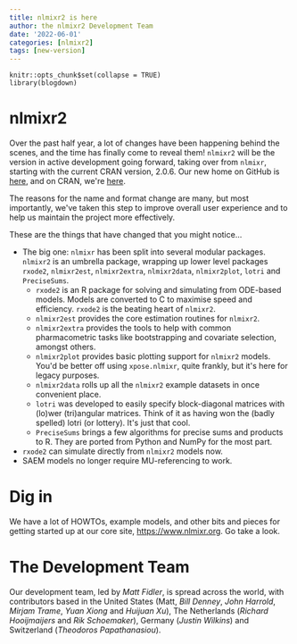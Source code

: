 ```yaml
---
title: nlmixr2 is here
author: the nlmixr2 Development Team
date: '2022-06-01'
categories: [nlmixr2]
tags: [new-version]
---
```


```{r setup, include=FALSE}
knitr::opts_chunk$set(collapse = TRUE)
library(blogdown)
```

# nlmixr2

Over the past half year, a lot of changes have been happening behind the scenes, and the time has finally come to reveal them! `nlmixr2` will be the version in active development going forward, taking over from `nlmixr`, starting with the current CRAN version, 2.0.6. Our new home on GitHub is [here](https://www.github.com/nlmixr2/nlmixr2), and on CRAN, we're [here](https://cran.r-project.org/package=nlmixr2). 

The reasons for the name and format change are many, but most importantly, we've taken this step to improve overall user experience and to help us maintain the project more effectively. 

These are the things that have changed that you might notice...

+ The big one: `nlmixr` has been split into several modular packages. `nlmixr2` is an umbrella package, wrapping up lower level packages `rxode2`, `nlmixr2est`, `nlmixr2extra`, `nlmixr2data`, `nlmixr2plot`, `lotri` and `PreciseSums`.
  + `rxode2` is an R package for solving and simulating from ODE-based models. Models are converted to C to maximise speed and efficiency. `rxode2` is the beating heart of `nlmixr2`.
  + `nlmixr2est` provides the core estimation routines for `nlmixr2`.
  + `nlmixr2extra` provides the tools to help with common pharmacometric tasks like bootstrapping and covariate selection, amongst others.
  + `nlmixr2plot` provides basic plotting support for `nlmixr2` models. You'd be better off using `xpose.nlmixr`, quite frankly, but it's here for legacy purposes. 
  + `nlmixr2data` rolls up all the `nlmixr2` example datasets in once convenient place.
  + `lotri` was developed to easily specify block-diagonal matrices with (lo)wer (tri)angular matrices. Think of it as having won the (badly spelled) lotri (or lottery). It's just that cool.
  + `PreciseSums` brings a few algorithms for precise sums and products to R. They are ported from Python and NumPy for the most part.
+ `rxode2` can simulate directly from `nlmixr2` models now. 
+ SAEM models no longer require MU-referencing to work.

# Dig in

We have a lot of HOWTOs, example models, and other bits and pieces for getting started up at our core site, https://www.nlmixr.org. Go take a look. 

# The Development Team

Our development team, led by *Matt Fidler*, is spread across the world, with contributors based in the United States (Matt, *Bill Denney*, *John Harrold*, *Mirjam Trame*, *Yuan Xiong* and *Huijuan Xu*), The Netherlands (*Richard Hooijmaijers* and *Rik Schoemaker*), Germany (*Justin Wilkins*) and Switzerland (*Theodoros Papathanasiou*). 
